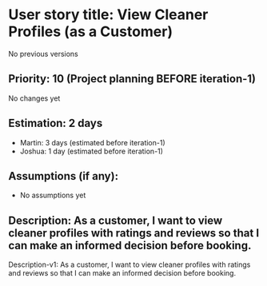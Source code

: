 # User story title: View Cleaner Profiles (as a Customer)
No previous versions

## Priority: 10 (Project planning BEFORE iteration-1)
No changes yet

## Estimation: 2 days
* Martin: 3 days (estimated before iteration-1)
* Joshua: 1 day (estimated before iteration-1)

## Assumptions (if any):
* No assumptions yet

## Description: As a customer, I want to view cleaner profiles with ratings and reviews so that I can make an informed decision before booking.
Description-v1: As a customer, I want to view cleaner profiles with ratings and reviews so that I can make an informed decision before booking.

